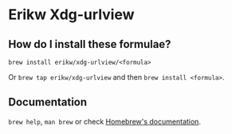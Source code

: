 # Erikw Xdg-urlview

## How do I install these formulae?

`brew install erikw/xdg-urlview/<formula>`

Or `brew tap erikw/xdg-urlview` and then `brew install <formula>`.

## Documentation

`brew help`, `man brew` or check [Homebrew's documentation](https://docs.brew.sh).

